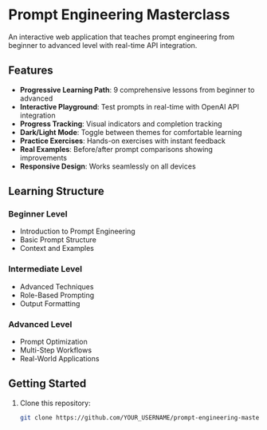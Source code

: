 # Prompt Engineering Masterclass

An interactive web application that teaches prompt engineering from beginner to advanced level with real-time API integration.


## Features

- **Progressive Learning Path**: 9 comprehensive lessons from beginner to advanced
- **Interactive Playground**: Test prompts in real-time with OpenAI API integration
- **Progress Tracking**: Visual indicators and completion tracking
- **Dark/Light Mode**: Toggle between themes for comfortable learning
- **Practice Exercises**: Hands-on exercises with instant feedback
- **Real Examples**: Before/after prompt comparisons showing improvements
- **Responsive Design**: Works seamlessly on all devices

## Learning Structure

### Beginner Level
- Introduction to Prompt Engineering
- Basic Prompt Structure
- Context and Examples

### Intermediate Level
- Advanced Techniques
- Role-Based Prompting
- Output Formatting

### Advanced Level
- Prompt Optimization
- Multi-Step Workflows
- Real-World Applications

## Getting Started

1. Clone this repository:
   ```bash
   git clone https://github.com/YOUR_USERNAME/prompt-engineering-masterclass.git
